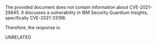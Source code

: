 The provided document does not contain information about CVE-2021-29845. It discusses a vulnerability in IBM Security Guardium Insights, specifically CVE-2021-33198.

Therefore, the response is:

UNRELATED